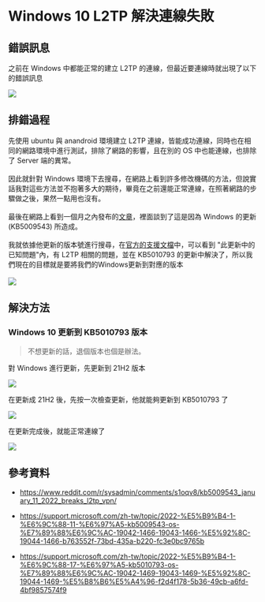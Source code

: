 # Windows 10 L2TP 解決連線失敗


## 錯誤訊息
之前在 Windows 中都能正常的建立 L2TP 的連線，但最近要連線時就出現了以下的錯誤訊息

![](https://i.imgur.com/OxncDPO.png)

## 排錯過程
先使用 ubuntu 與 anandroid 環境建立 L2TP 連線，皆能成功連線，同時也在相同的網路環境中進行測試，排除了網路的影響，且在別的 OS 中也能連線，也排除了 Server 端的異常。
<br/><br/>
因此就針對 Windows 環境下去搜尋，在網路上看到許多修改機碼的方法，但說實話我對這些方法並不抱著多大的期待，畢竟在之前還能正常連線，在照著網路的步驟做之後，果然一點用也沒有。
<br/><br/>
最後在網路上看到一個月之內發布的[文章](https://www.reddit.com/r/sysadmin/comments/s1oqv8/kb5009543_january_11_2022_breaks_l2tp_vpn/)，裡面談到了這是因為 Windows 的更新(KB5009543) 所造成。
<br/><br/>
我就依據他更新的版本號進行搜尋，在[官方的支援文檔](https://support.microsoft.com/zh-tw/topic/2022-%E5%B9%B4-1-%E6%9C%88-11-%E6%97%A5-kb5009543-os-%E7%89%88%E6%9C%AC-19042-1466-19043-1466-%E5%92%8C-19044-1466-b763552f-73bd-435a-b220-fc3e0bc9765b)中，可以看到 "此更新中的已知問題"內，有 L2TP 相關的問題，並在 KB5010793 的更新中解決了，所以我們現在的目標就是要將我們的Windows更新到對應的版本
<br/><br/>
![](https://i.imgur.com/dJWCrC8.png)

## 解決方法
### Windows 10 更新到 KB5010793 版本

> 不想更新的話，退個版本也個是辦法。

對 Windows 進行更新，先更新到 21H2 版本

![](https://i.imgur.com/SjRqv09.png)

在更新成 21H2 後，先按一次檢查更新，他就能夠更新到 KB5010793 了

![](https://i.imgur.com/05XC1Vv.png)

在更新完成後，就能正常連線了

![](https://i.imgur.com/1nFKszB.png)

## 參考資料
- https://www.reddit.com/r/sysadmin/comments/s1oqv8/kb5009543_january_11_2022_breaks_l2tp_vpn/

- https://support.microsoft.com/zh-tw/topic/2022-%E5%B9%B4-1-%E6%9C%88-11-%E6%97%A5-kb5009543-os-%E7%89%88%E6%9C%AC-19042-1466-19043-1466-%E5%92%8C-19044-1466-b763552f-73bd-435a-b220-fc3e0bc9765b

- https://support.microsoft.com/zh-tw/topic/2022-%E5%B9%B4-1-%E6%9C%88-17-%E6%97%A5-kb5010793-os-%E7%89%88%E6%9C%AC-19042-1469-19043-1469-%E5%92%8C-19044-1469-%E5%B8%B6%E5%A4%96-f2d4f178-5b36-49cb-a6fd-4bf9857574f9


